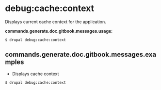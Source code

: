 # debug:cache:context
Displays current cache context for the application.

**commands.generate.doc.gitbook.messages.usage:**
```
$ drupal debug:cache:context
```

## commands.generate.doc.gitbook.messages.examples
* Displays cache context
```
$ drupal debug:cache:context

```
